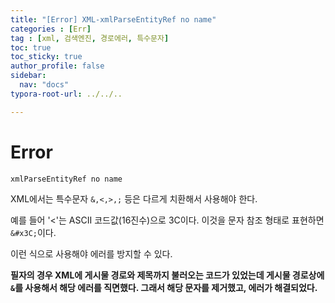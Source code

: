 ```yaml
---
title: "[Error] XML-xmlParseEntityRef no name"
categories : [Err]
tag : [xml, 검색엔진, 경로에러, 특수문자]
toc: true
toc_sticky: true
author_profile: false
sidebar:
  nav: "docs"
typora-root-url: ../../..

---
```




# Error

`xmlParseEntityRef no name`

XML에서는 특수문자 `&,<,>,;` 등은 다르게 치환해서 사용해야 한다.

예를 들어 '<'는 ASCII 코드값(16진수)으로 3C이다. 이것을 문자 참조 형태로 표현하면 `&#x3C;`이다.

이런 식으로 사용해야 에러를 방지할 수 있다.

**필자의 경우 XML에 게시물 경로와 제목까지 불러오는 코드가 있었는데 게시물 경로상에 `&`를 사용해서 해당 에러를 직면했다. 그래서 해당 문자를 제거했고, 에러가 해결되었다.**
